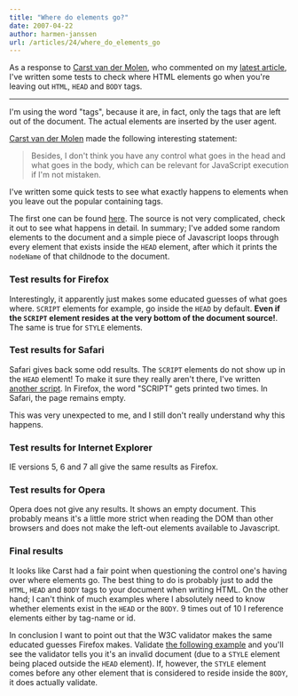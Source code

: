 ```yaml
---
title: "Where do elements go?"
date: 2007-04-22
author: harmen-janssen
url: /articles/24/where_do_elements_go
---
```


<p>
As a response to <a href="http://www.whatstyle.net/articles/23/less_div_more_html_2#comment1243">Carst van der Molen</a>, who commented on my <a href="http://www.whatstyle.net/articles/23/less_div_more_html_2">latest article</a>, I've written some tests to check where HTML elements go when you're leaving out <code>HTML</code>, <code>HEAD</code> and <code>BODY</code> tags.</p>

---

I'm using the word "tags", because it are, in fact, only the tags that are left out of the document. The actual elements are inserted by the user agent.

[Carst van der Molen](http://www.carstvandermolen.nl) made the following interesting statement:

> Besides, I don't think you have any control what goes in the head and what goes in the body, which can be relevant for JavaScript execution if I'm not mistaken.

I've written some quick tests to see what exactly happens to elements when you leave out the popular containing tags.

The first one can be found [here](http://www.whatstyle.net/examples/nohtml1.html). The source is not very complicated, check it out to see what happens in detail. In summary; I've added some random elements to the document and a simple piece of Javascript loops through every element that exists inside the `HEAD` element, after which it prints the `nodeName` of that childnode to the document.

### Test results for Firefox

Interestingly, it apparently just makes some educated guesses of what goes where. `SCRIPT` elements for example, go inside the `HEAD` by default. **Even if the `SCRIPT` element resides at the very bottom of the document source!**. The same is true for `STYLE` elements.

### Test results for Safari

Safari gives back some odd results. The `SCRIPT` elements do not show up in the `HEAD` element! To make it sure they really aren't there, I've written [another script](http://www.whatstyle.net/examples/nohtml3.html). In Firefox, the word "SCRIPT" gets printed two times. In Safari, the page remains empty.

This was very unexpected to me, and I still don't really understand why this happens.

### Test results for Internet Explorer

IE versions 5, 6 and 7 all give the same results as Firefox.

### Test results for Opera

Opera does not give any results. It shows an empty document. This probably means it's a little more strict when reading the DOM than other browsers and does not make the left-out elements available to Javascript.

### Final results

It looks like Carst had a fair point when questioning the control one's having over where elements go. The best thing to do is probably just to add the `HTML`, `HEAD` and `BODY` tags to your document when writing HTML. On the other hand; I can't think of much examples where I absolutely need to know whether elements exist in the `HEAD` or the `BODY`. 9 times out of 10 I reference elements either by tag-name or id.

In conclusion I want to point out that the W3C validator makes the same educated guesses Firefox makes. Validate [the following example](http://www.whatstyle.net/examples/nohtml2.html) and you'll see the validator tells you it's an invalid document (due to a `STYLE` element being placed outside the `HEAD` element). If, however, the `STYLE` element comes before any other element that is considered to reside inside the `BODY`, it does actually validate.

